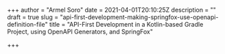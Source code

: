 +++
author = "Armel Soro"
date = 2021-04-01T20:10:25Z
description = ""
draft = true
slug = "api-first-development-making-springfox-use-openapi-definition-file"
title = "API-First Development in a Kotlin-based Gradle Project, using OpenAPI Generators, and SpringFox"

+++




